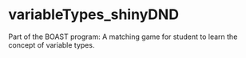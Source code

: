 # variableTypes_shinyDND
Part of the BOAST program: A matching game for student to learn the concept of variable types.
